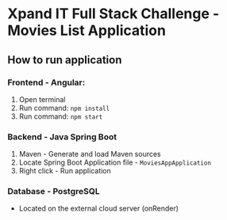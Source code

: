 # Xpand IT Full Stack Challenge - Movies List Application

## How to run application
### Frontend - Angular:
1. Open terminal
2. Run command: `npm install`
3. Run command: `npm start`

### Backend - Java Spring Boot
1. Maven - Generate and load Maven sources
2. Locate Spring Boot Application file - `MoviesAppApplication`
3. Right click - Run application

### Database - PostgreSQL
- Located on the external cloud server (onRender)
